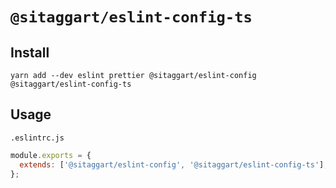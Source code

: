 # `@sitaggart/eslint-config-ts`

## Install

```
yarn add --dev eslint prettier @sitaggart/eslint-config @sitaggart/eslint-config-ts
```

## Usage

`.eslintrc.js`

```js
module.exports = {
  extends: ['@sitaggart/eslint-config', '@sitaggart/eslint-config-ts'],
};
```

